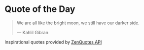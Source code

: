 # Quote of the Day

<!-- QUOTE_START -->
> We are all like the bright moon, we still have our darker side.  
>
> — Kahlil Gibran

Inspirational quotes provided by <a href="https://zenquotes.io/" target="_blank">ZenQuotes API</a>
<!-- QUOTE_END -->